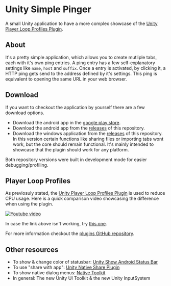 # Unity Simple Pinger

A small Unity application to have a more complex showcase of the [Unity Player Loop Profiles Plugin](https://github.com/Bristn/Unity-PlayerLoopProfiles).

## About

It's a pretty simple application, which allows you to create mutliple tabs, each with it's own ping entries. A ping entry has a few self-explanatory settings like `name`, `host` and `suffix`. Once a entry is activated, by clicking it, a HTTP ping gets send to the address defined by it's settings. This ping is equivalent to opening the same URL in your web browser.

## Download

If you want to checkout the application by yourself there are a few download options.
- Download the android app in the [google play store](https://play.google.com/store/apps/details?id=com.bristn.pinger).
- Download the android app from the [releases](https://github.com/Bristn/Unity-SimplePinger/releases) of this repository.
- Download the windows application from the [releases](https://github.com/Bristn/Unity-SimplePinger/releases) of this repository. In this version certain functions like sharing files or importing tabs wont work, but the core should remain functional. It's mainly intended to showcase that the plugin should work for any platform. 

Both repository versions were built in development mode for easier debugging/profiling.

## Player Loop Profiles

As previosuly stated, the [Unity Player Loop Profiles Plugin](https://github.com/Bristn/Unity-PlayerLoopProfiles) is used to reduce CPU usage. Here is a quick comparison video showcasing the difference when using the plugin.

[![Youtube video](https://img.youtube.com/vi/WG6ZjgXcVds/0.jpg)](https://www.youtube.com/watch?v=WG6ZjgXcVds)

In case the link above isn't working, try [this one](https://www.youtube.com/watch?v=WG6ZjgXcVds).

For more information checkout the [plugins GitHub repository](https://github.com/Bristn/Unity-PlayerLoopProfiles).


## Other resources 

- To show & change color of statusbar: [Unity Show Android Status Bar](https://github.com/Over17/UnityShowAndroidStatusBar)
- To use "share with app": [Unity Native Share Plugin](https://github.com/yasirkula/UnityNativeShare)
- To show native dialog menus: [Native Toolkit](https://github.com/ryanw3bb/unity-native-toolkit)
- In general: The new Unity UI Toolkit & the new Unity InputSystem
